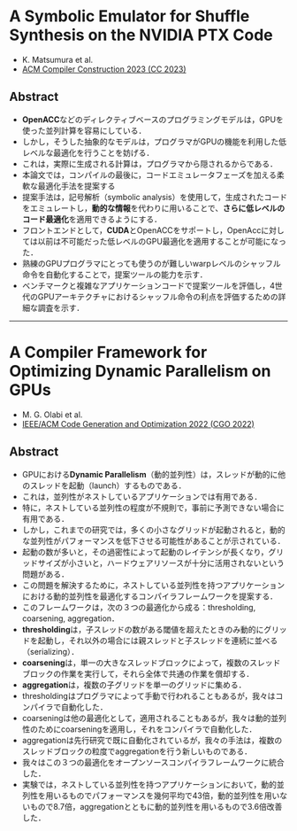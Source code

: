 # A Symbolic Emulator for Shuffle Synthesis on the NVIDIA PTX Code
  * K. Matsumura et al.
  * [ACM Compiler Construction 2023 (CC 2023)](https://doi.org/10.1145/3578360.3580253)

## Abstract
  * **OpenACC**などのディレクティブベースのプログラミングモデルは，GPUを使った並列計算を容易にしている．
  * しかし，そうした抽象的なモデルは，プログラマがGPUの機能を利用した低レベルな最適化を行うことを妨げる．
  * これは，実際に生成される計算は，プログラマから隠されるからである．
  * 本論文では，コンパイルの最後に，コードエミュレータフェーズを加える柔軟な最適化手法を提案する
  * 提案手法は，記号解析（symbolic analysis）を使用して，生成されたコードをエミュレートし，**動的な情報**を代わりに用いることで、**さらに低レベルのコード最適化**を適用できるようにする．
  * フロントエンドとして，**CUDA**とOpenACCをサポートし，OpenAccに対しては以前は不可能だった低レベルのGPU最適化を適用することが可能になった．
  * 熟練のGPUプログラマにとっても使うのが難しいwarpレベルのシャッフル命令を自動化することで，提案ツールの能力を示す．
  * ベンチマークと複雑なアプリケーションコードで提案ツールを評価し，4世代のGPUアーキテクチャにおけるシャッフル命令の利点を評価するための詳細な調査を示す．
  
---

# A Compiler Framework for Optimizing Dynamic Parallelism on GPUs
  * M. G. Olabi et al.
  * [IEEE/ACM Code Generation and Optimization 2022 (CGO 2022)](https://doi.org/10.1109/CGO53902.2022.9741284)

## Abstract
  * GPUにおける**Dynamic Parallelism**（動的並列性）は，スレッドが動的に他のスレッドを起動（launch）するものである．
  * これは，並列性がネストしているアプリケーションでは有用である．
  * 特に，ネストしている並列性の程度が不規則で，事前に予測できない場合に有用である．
  * しかし，これまでの研究では，多くの小さなグリッドが起動されると，動的な並列性がパフォーマンスを低下させる可能性があることが示されている．
  * 起動の数が多いと，その過密性によって起動のレイテンシが長くなり，グリッドサイズが小さいと，ハードウェアリソースが十分に活用されないという問題がある．
  * この問題を解決するために，ネストしている並列性を持つアプリケーションにおける動的並列性を最適化するコンパイラフレームワークを提案する．
  * このフレームワークは，次の３つの最適化から成る：thresholding, coarsening, aggregation．
  * **thresholding**は，子スレッドの数がある閾値を超えたときのみ動的にグリッドを起動し，それ以外の場合には親スレッドと子スレッドを連続に並べる（serializing）．
  * **coarsening**は，単一の大きなスレッドブロックによって，複数のスレッドブロックの作業を実行して，それら全体で共通の作業を償却する．
  * **aggregation**は，複数の子グリッドを単一のグリッドに集める．
  * thresholdingはプログラマによって手動で行われることもあるが，我々はコンパイラで自動化した．
  * coarseningは他の最適化として，適用されることもあるが，我々は動的並列性のためにcoarseningを適用し，それをコンパイラで自動化した．
  * aggregationは先行研究で既に自動化されているが，我々の手法は，複数のスレッドブロックの粒度でaggregationを行う新しいものである．
  * 我々はこの３つの最適化をオープンソースコンパイラフレームワークに統合した．
  * 実験では，ネストしている並列性を持つアプリケーションにおいて，動的並列性を用いるものでパフォーマンスを幾何平均で43倍，動的並列性を用いないもので8.7倍，aggregationとともに動的並列性を用いるもので3.6倍改善した．